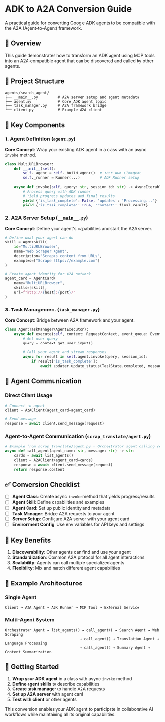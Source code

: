 # ADK to A2A Conversion Guide

A practical guide for converting Google ADK agents to be compatible with the A2A (Agent-to-Agent) framework.

## 🎯 Overview

This guide demonstrates how to transform an ADK agent using MCP tools into an A2A-compatible agent that can be discovered and called by other agents.

## 📁 Project Structure

```
agents/search_agent/
├── __main__.py         # A2A server setup and agent metadata
├── agent.py            # Core ADK agent logic
├── task_manager.py     # A2A framework bridge
└── client.py           # Example A2A client
```

## 🔧 Key Components

### 1. Agent Definition (`agent.py`)

**Core Concept**: Wrap your existing ADK agent in a class with an async `invoke` method.

```python
class MultiURLBrowser:
    def __init__(self):
        self._agent = self._build_agent()  # Your ADK LlmAgent
        self._runner = Runner(...)         # ADK Runner setup
    
    async def invoke(self, query: str, session_id: str) -> AsyncIterable[dict]:
        # Process query with ADK runner
        # Yield progress updates and final results
        yield {'is_task_complete': False, 'updates': 'Processing...'}
        yield {'is_task_complete': True, 'content': final_result}
```

### 2. A2A Server Setup (`__main__.py`)

**Core Concept**: Define your agent's capabilities and start the A2A server.

```python
# Define what your agent can do
skill = AgentSkill(
    id="MultiURLBrowser",
    name="Web Scraper Agent",
    description="Scrapes content from URLs",
    examples=["Scrape https://example.com"]
)

# Create agent identity for A2A network
agent_card = AgentCard(
    name="MultiURLBrowser",
    skills=[skill],
    url=f"http://{host}:{port}/"
)
```

### 3. Task Management (`task_manager.py`)

**Core Concept**: Bridge between A2A framework and your agent.

```python
class AgentTaskManager(AgentExecutor):
    async def execute(self, context: RequestContext, event_queue: EventQueue):
        # Get user query
        query = context.get_user_input()
        
        # Call your agent and stream responses
        async for result in self.agent.invoke(query, session_id):
            if result['is_task_complete']:
                await updater.update_status(TaskState.completed, message)
```

## 🔄 Agent Communication

### Direct Client Usage
```python
# Connect to agent
client = A2AClient(agent_card=agent_card)

# Send message
response = await client.send_message(request)
```

### Agent-to-Agent Communication (`scrap_translate/agent.py`)
```python
# Example from scrap_translate/agent.py - Orchestrator agent calling search agent
async def call_agent(agent_name: str, message: str) -> str:
    cards = await list_agents()
    client = A2AClient(agent_card=cards)
    response = await client.send_message(request)
    return response.content
```

## ✅ Conversion Checklist

- [ ] **Agent Class**: Create async `invoke` method that yields progress/results
- [ ] **Agent Skill**: Define capabilities and examples  
- [ ] **Agent Card**: Set up public identity and metadata
- [ ] **Task Manager**: Bridge A2A requests to your agent
- [ ] **Server Setup**: Configure A2A server with your agent card
- [ ] **Environment Config**: Use env variables for API keys and settings

## 🎯 Key Benefits

1. **Discoverability**: Other agents can find and use your agent
2. **Standardization**: Common A2A protocol for all agent interactions  
3. **Scalability**: Agents can call multiple specialized agents
4. **Flexibility**: Mix and match different agent capabilities

## 🔗 Example Architectures

### Single Agent
```
Client → A2A Agent → ADK Runner → MCP Tool → External Service
```

### Multi-Agent System  
```
Orchestrator Agent → list_agents() → call_agent() → Search Agent → Web Scraping
                                  → call_agent() → Translation Agent → Language Processing  
                                  → call_agent() → Summary Agent → Content Summarization
```

## 🚀 Getting Started

1. **Wrap your ADK agent** in a class with async `invoke` method
2. **Define agent skills** to describe capabilities
3. **Create task manager** to handle A2A requests  
4. **Set up A2A server** with agent card
5. **Test with client** or other agents

This conversion enables your ADK agent to participate in collaborative AI workflows while maintaining all its original capabilities.
